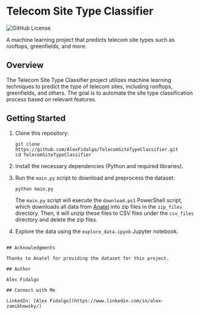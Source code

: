 # Telecom Site Type Classifier

![GitHub License](https://img.shields.io/badge/license-MIT-blue.svg)

A machine learning project that predicts telecom site types such as rooftops, greenfields, and more.

## Overview

The Telecom Site Type Classifier project utilizes machine learning techniques to predict the type of telecom sites, including rooftops, greenfields, and others. The goal is to automate the site type classification process based on relevant features.

## Getting Started

1. Clone this repository:

   ```shell
   git clone https://github.com/AlexFidalgo/TelecomSiteTypeClassifier.git
   cd TelecomSiteTypeClassifier
   ```

3. Install the necessary dependencies (Python and required libraries).

3. Run the `main.py` script to download and preprocess the dataset:

   ```shell
   python main.py
   ```

   The `main.py` script will execute the `download.ps1` PowerShell script, which downloads all data from [Anatel](https://sistemas.anatel.gov.br/se/public/view/b/export_licenciamento.php) into zip files in the `zip_files` directory. Then, it will unzip these files to CSV files under the `csv_files` directory and delete the zip files.

4. Explore the data using the `explore_data.ipynb` Jupyter notebook.
```

## Acknowledgments

Thanks to Anatel for providing the dataset for this project.

## Author

Alex Fidalgo

## Connect with Me

LinkedIn: [Alex Fidalgo](https://www.linkedin.com/in/alex-zamikhowsky/)


